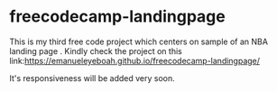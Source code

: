 # freecodecamp-landingpage
This is my third free code project which centers on sample of an NBA landing page .
Kindly check the project on this link:https://emanueleyeboah.github.io/freecodecamp-landingpage/

It's responsiveness will be added very soon.
